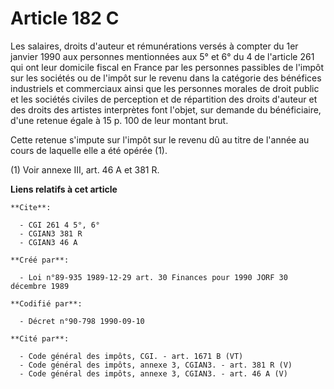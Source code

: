 # Article 182 C

Les salaires, droits d'auteur et rémunérations versés à compter du 1er janvier 1990 aux personnes mentionnées aux 5° et 6° du
4 de l'article 261 qui ont leur domicile fiscal en France par les personnes passibles de l'impôt sur les sociétés ou de
l'impôt sur le revenu dans la catégorie des bénéfices industriels et commerciaux ainsi que les personnes morales de droit
public et les sociétés civiles de perception et de répartition des droits d'auteur et des droits des artistes interprètes
font l'objet, sur demande du bénéficiaire, d'une retenue égale à 15 p. 100 de leur montant brut.

Cette retenue s'impute sur l'impôt sur le revenu dû au titre de l'année au cours de laquelle elle a été opérée (1).

(1) Voir annexe III, art. 46 A et 381 R.

**Liens relatifs à cet article**

	**Cite**:

	  - CGI 261 4 5°, 6°
	  - CGIAN3 381 R
	  - CGIAN3 46 A

	**Créé par**:

	  - Loi n°89-935 1989-12-29 art. 30 Finances pour 1990 JORF 30 décembre 1989

	**Codifié par**:

	  - Décret n°90-798 1990-09-10

	**Cité par**:

	  - Code général des impôts, CGI. - art. 1671 B (VT)
	  - Code général des impôts, annexe 3, CGIAN3. - art. 381 R (V)
	  - Code général des impôts, annexe 3, CGIAN3. - art. 46 A (V)
